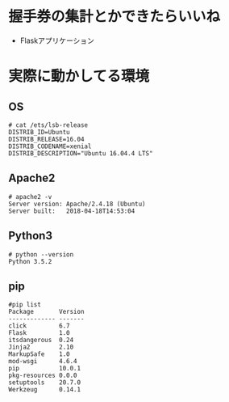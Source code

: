 # 握手券の集計とかできたらいいね

* Flaskアプリケーション

# 実際に動かしてる環境
## OS

```
# cat /ets/lsb-release
DISTRIB_ID=Ubuntu
DISTRIB_RELEASE=16.04
DISTRIB_CODENAME=xenial
DISTRIB_DESCRIPTION="Ubuntu 16.04.4 LTS"

```

## Apache2

```
# apache2 -v
Server version: Apache/2.4.18 (Ubuntu)
Server built:   2018-04-18T14:53:04
```

## Python3

```
# python --version
Python 3.5.2
```

## pip

```
#pip list
Package       Version
------------- -------
click         6.7    
Flask         1.0    
itsdangerous  0.24   
Jinja2        2.10   
MarkupSafe    1.0    
mod-wsgi      4.6.4  
pip           10.0.1 
pkg-resources 0.0.0  
setuptools    20.7.0 
Werkzeug      0.14.1 
```

